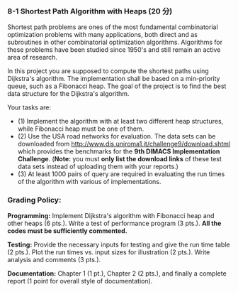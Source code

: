### 8-1 Shortest Path Algorithm with Heaps (20 分)

Shortest path problems are ones of the most fundamental combinatorial optimization problems with many applications, both direct and as subroutines in other combinatorial optimization algorithms. Algorithms for these problems have been studied since 1950's and still remain an active area of research.

In this project you are supposed to compute the shortest paths using Dijkstra's algorithm. The implementation shall be based on a min-priority queue, such as a Fibonacci heap. The goal of the project is to find the best data structure for the Dijkstra's algorithm.

Your tasks are:

- (1) Implement the algorithm with at least two different heap structures, while Fibonacci heap must be one of them.
- (2) Use the USA road networks for evaluation. The data sets can be downloaded from http://www.dis.uniroma1.it/challenge9/download.shtml which provides the benchmarks for the **9th DIMACS Implementation Challenge**. (**Note:** you must **only list the download links** of these test data sets instead of uploading them with your reports.)
- (3) At least 1000 pairs of query are required in evaluating the run times of the algorithm with various of implementations.

### Grading Policy:

**Programming:** Implement Dijkstra's algorithm with Fibonacci heap and other heaps (6 pts.). Write a test of performance program (3 pts.). **All the codes must be sufficiently commented.**

**Testing:** Provide the necessary inputs for testing and give the run time table (2 pts.). Plot the run times vs. input sizes for illustration (2 pts.). Write analysis and comments (3 pts.).

**Documentation:** Chapter 1 (1 pt.), Chapter 2 (2 pts.), and finally a complete report (1 point for overall style of documentation).